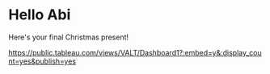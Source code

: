 # Hello Abi 

Here's your final Christmas present! 

https://public.tableau.com/views/VALT/Dashboard1?:embed=y&:display_count=yes&publish=yes 
